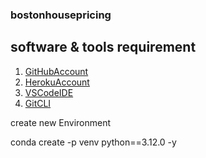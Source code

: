 ### bostonhousepricing

## software & tools requirement

1. [GitHubAccount](https://github.com)
2. [HerokuAccount](https://heroku.com)
3. [VSCodeIDE](https://https://code.visualstudio.com/)
4. [GitCLI](https://https://git-scm.com/book/en/v2/Getting-Started-The-Command-Line)

create new Environment

conda create -p venv python==3.12.0 -y